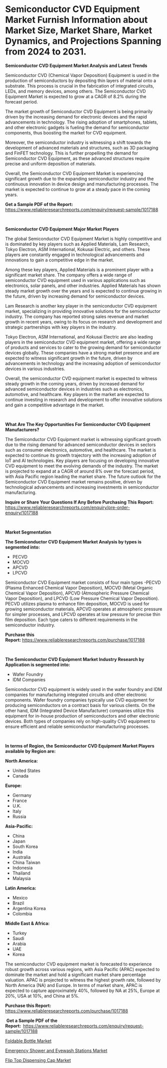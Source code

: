 <p><h1>Semiconductor CVD Equipment Market Furnish Information about Market Size, Market Share, Market Dynamics, and Projections Spanning from 2024 to 2031.</h1></p><p><strong>Semiconductor CVD Equipment Market Analysis and Latest Trends</strong></p>
<p><p>Semiconductor CVD (Chemical Vapor Deposition) Equipment is used in the production of semiconductors by depositing thin layers of material onto a substrate. This process is crucial in the fabrication of integrated circuits, LEDs, and memory devices, among others. The Semiconductor CVD Equipment Market is expected to grow at a CAGR of 8.2% during the forecast period.</p><p>The market growth of Semiconductor CVD Equipment is being primarily driven by the increasing demand for electronic devices and the rapid advancements in technology. The rising adoption of smartphones, tablets, and other electronic gadgets is fueling the demand for semiconductor components, thus boosting the market for CVD equipment.</p><p>Moreover, the semiconductor industry is witnessing a shift towards the development of advanced materials and structures, such as 3D packaging and FinFET technology. This is further propelling the demand for Semiconductor CVD Equipment, as these advanced structures require precise and uniform deposition of materials.</p><p>Overall, the Semiconductor CVD Equipment Market is experiencing significant growth due to the expanding semiconductor industry and the continuous innovation in device design and manufacturing processes. The market is expected to continue to grow at a steady pace in the coming years.</p></p>
<p><strong>Get a Sample PDF of the Report:&nbsp;</strong> <a href="https://www.reliableresearchreports.com/enquiry/request-sample/1017188">https://www.reliableresearchreports.com/enquiry/request-sample/1017188</a></p>
<p>&nbsp;</p>
<p><strong>Semiconductor CVD Equipment Major Market Players</strong></p>
<p><p>The global Semiconductor CVD Equipment Market is highly competitive and is dominated by key players such as Applied Materials, Lam Research, Tokyo Electron, ASM International, Kokusai Electric, and others. These players are constantly engaged in technological advancements and innovations to gain a competitive edge in the market.</p><p>Among these key players, Applied Materials is a prominent player with a significant market share. The company offers a wide range of semiconductor CVD equipment used in various applications such as electronics, solar panels, and other industries. Applied Materials has shown steady market growth over the years and is expected to continue growing in the future, driven by increasing demand for semiconductor devices.</p><p>Lam Research is another key player in the semiconductor CVD equipment market, specializing in providing innovative solutions for the semiconductor industry. The company has reported strong sales revenue and market growth in recent years, owing to its focus on research and development and strategic partnerships with key players in the industry.</p><p>Tokyo Electron, ASM International, and Kokusai Electric are also leading players in the semiconductor CVD equipment market, offering a wide range of products and services to cater to the growing demand for semiconductor devices globally. These companies have a strong market presence and are expected to witness significant growth in the future, driven by advancements in technology and the increasing adoption of semiconductor devices in various industries.</p><p>Overall, the semiconductor CVD equipment market is expected to witness steady growth in the coming years, driven by increased demand for advanced semiconductor devices in industries such as electronics, automotive, and healthcare. Key players in the market are expected to continue investing in research and development to offer innovative solutions and gain a competitive advantage in the market.</p></p>
<p>&nbsp;</p>
<p><strong>What Are The Key Opportunities For Semiconductor CVD Equipment Manufacturers?</strong></p>
<p><p>The Semiconductor CVD Equipment market is witnessing significant growth due to the rising demand for advanced semiconductor devices in sectors such as consumer electronics, automotive, and healthcare. The market is expected to continue its growth trajectory with the increasing adoption of IoT and AI technologies. Key players are focusing on developing innovative CVD equipment to meet the evolving demands of the industry. The market is projected to expand at a CAGR of around 8% over the forecast period, with Asia Pacific region leading the market share. The future outlook for the Semiconductor CVD Equipment market remains positive, driven by technological advancements and increasing investments in semiconductor manufacturing.</p></p>
<p><strong>Inquire or Share Your Questions If Any Before Purchasing This Report:</strong> <a href="https://www.reliableresearchreports.com/enquiry/pre-order-enquiry/1017188">https://www.reliableresearchreports.com/enquiry/pre-order-enquiry/1017188</a></p>
<p>&nbsp;</p>
<p><strong>Market Segmentation</strong></p>
<p><strong>The Semiconductor CVD Equipment Market Analysis by types is segmented into:</strong></p>
<p><ul><li>PECVD</li><li>MOCVD</li><li>APCVD</li><li>LPCVD</li></ul></p>
<p><p>Semiconductor CVD Equipment market consists of four main types -PECVD (Plasma Enhanced Chemical Vapor Deposition), MOCVD (Metal Organic Chemical Vapor Deposition), APCVD (Atmospheric Pressure Chemical Vapor Deposition), and LPCVD (Low Pressure Chemical Vapor Deposition). PECVD utilizes plasma to enhance film deposition, MOCVD is used for growing semiconductor materials, APCVD operates at atmospheric pressure for simpler processes, and LPCVD operates at low pressure for precise thin film deposition. Each type caters to different requirements in the semiconductor industry.</p></p>
<p><strong>Purchase this Report:&nbsp;</strong><a href="https://www.reliableresearchreports.com/purchase/1017188">https://www.reliableresearchreports.com/purchase/1017188</a></p>
<p>&nbsp;</p>
<p><strong>The Semiconductor CVD Equipment Market Industry Research by Application is segmented into:</strong></p>
<p><ul><li>Wafer Foundry</li><li>IDM Companies</li></ul></p>
<p><p>Semiconductor CVD equipment is widely used in the wafer foundry and IDM companies for manufacturing integrated circuits and other electronic components. Wafer foundry companies typically use CVD equipment for producing semiconductors on a contract basis for various clients. On the other hand, IDM (Integrated Device Manufacturer) companies utilize this equipment for in-house production of semiconductors and other electronic devices. Both types of companies rely on high-quality CVD equipment to ensure efficient and reliable semiconductor manufacturing processes.</p></p>
<p>&nbsp;</p>
<p><strong>In terms of Region, the Semiconductor CVD Equipment Market Players available by Region are:</strong></p>
<p>
    <p> <strong> North America: </strong>
        <ul>
            <li>United States</li>
            <li>Canada</li>
        </ul>
        </p> 
    <p> <strong> Europe: </strong>
        <ul>
            <li>Germany</li>
            <li>France</li>
            <li>U.K.</li>
            <li>Italy</li>
            <li>Russia</li>
        </ul>
        </p> 
    <p> <strong> Asia-Pacific: </strong>
        <ul>
            <li>China</li>
            <li>Japan</li>
            <li>South Korea</li>
            <li>India</li>
            <li>Australia</li>
            <li>China Taiwan</li>
            <li>Indonesia</li>
            <li>Thailand</li>
            <li>Malaysia</li>
        </ul>
        </p> 
    <p> <strong> Latin America: </strong>
        <ul>
            <li>Mexico</li>
            <li>Brazil</li>
            <li>Argentina Korea</li>
            <li>Colombia</li>
        </ul>
        </p> 
    <p> <strong> Middle East & Africa: </strong>
        <ul>
            <li>Turkey</li>
            <li>Saudi</li>
            <li>Arabia</li>
            <li>UAE</li>
            <li>Korea</li>
        </ul>
    </p>
    </p>
<p><p>The semiconductor CVD equipment market is forecasted to experience robust growth across various regions, with Asia Pacific (APAC) expected to dominate the market and hold a significant market share percentage valuation. APAC is projected to witness the highest growth rate, followed by North America (NA) and Europe. In terms of market share, APAC is expected to capture approximately 40%, followed by NA at 25%, Europe at 20%, USA at 10%, and China at 5%.</p></p>
<p><strong>Purchase this Report: </strong><a href="https://www.reliableresearchreports.com/purchase/1017188">https://www.reliableresearchreports.com/purchase/1017188</a></p>
<p>&nbsp;<strong>Get a Sample PDF of the Report:&nbsp;&nbsp;</strong><a href="https://www.reliableresearchreports.com/enquiry/request-sample/1017188">https://www.reliableresearchreports.com/enquiry/request-sample/1017188</a></p>
<p><strong></strong></p>
<p><p><a href="https://www.linkedin.com/pulse/foldable-bottle-market-size-share-global-analysis-report-2024-smgyc?trackingId=ifbTxVoym66GGzHJDqbQAQ%3D%3D">Foldable Bottle Market</a></p><p><a href="https://www.linkedin.com/pulse/emergency-shower-eyewash-stations-market-provides-comprehensive-n8pwc?trackingId=YjOqz2KtMkv40RoomLK8FA%3D%3D">Emergency Shower and Eyewash Stations Market</a></p><p><a href="https://www.linkedin.com/pulse/flip-top-dispensing-cap-market-research-report-provides-thorough-pmprc?trackingId=8ofuezPUdItBWbDM0gvOPw%3D%3D">Flip Top Dispensing Cap Market</a></p></p>